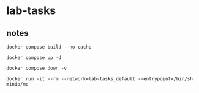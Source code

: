 # lab-tasks



## notes

```
docker compose build --no-cache
```

```
docker compose up -d
```

```
docker compose down -v
```

```
docker run -it --rm --network=lab-tasks_default --entrypoint=/bin/sh minio/mc
```